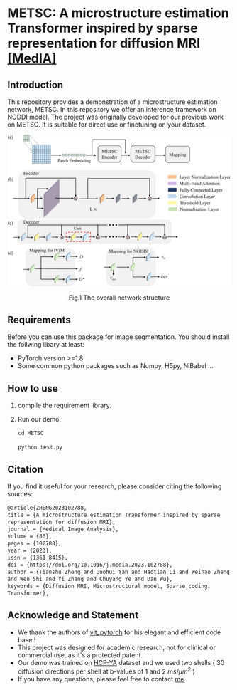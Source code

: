 # METSC: A microstructure estimation Transformer inspired by sparse representation for diffusion MRI [[MedIA]](https://www.sciencedirect.com/science/article/pii/S136184152300049X)

## Introduction
This repository provides a demonstration of a microstructure estimation network, METSC. In this repository we offer an inference framework on NODDI model. The project was originally developed for our previous work on METSC. It is suitable for direct use or finetuning on your dataset. 

  <div style="text-align:center">
    <img src="./example/overall.jpg" alt="example" />
    <p style="text-align:center">Fig.1 The overall network structure </p>
</div>


## Requirements

Before you can use this package for image segmentation. You should install the follwing libary at least:
- PyTorch version >=1.8
- Some common python packages such as Numpy, H5py, NiBabel ...

## How to use

1. compile the requirement library.
   
2. Run our demo.
    ```
    cd METSC
    
    python test.py
    ```

## Citation

If you find it useful for your research, please consider citing the following sources:

    @article{ZHENG2023102788,
    title = {A microstructure estimation Transformer inspired by sparse representation for diffusion MRI},
    journal = {Medical Image Analysis},
    volume = {86},
    pages = {102788},
    year = {2023},
    issn = {1361-8415},
    doi = {https://doi.org/10.1016/j.media.2023.102788},
    author = {Tianshu Zheng and Guohui Yan and Haotian Li and Weihao Zheng and Wen Shi and Yi Zhang and Chuyang Ye and Dan Wu},
    keywords = {Diffusion MRI, Microstructural model, Sparse coding, Transformer},


## Acknowledge and Statement

- We thank the authors of [vit_pytorch](https://github.com/lucidrains/vit-pytorch) for his elegant and efficient code base !
- This project was designed for academic research, not for clinical or commercial use, as it's a protected patent. 
- Our demo was trained on [HCP-YA](https://www.humanconnectome.org/study/hcp-young-adult/) dataset and we used two shells ( 30 diffusion
directions per shell at b-values of 1 and 2 $ms/ \mu m^2$ )
- If you have any questions, please feel free to contact [me](zhengtianshu996@gamil.com).


